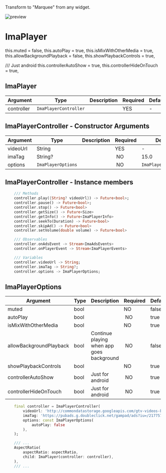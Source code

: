 <!--
This README describes the package. If you publish this package to pub.dev,
this README's contents appear on the landing page for your package.

For information about how to write a good package README, see the guide for
[writing package pages](https://dart.dev/guides/libraries/writing-package-pages).

For general information about developing packages, see the Dart guide for
[creating packages](https://dart.dev/guides/libraries/create-library-packages)
and the Flutter guide for
[developing packages and plugins](https://flutter.dev/developing-packages).
-->

Transform to "Marquee" from any widget.


<img src="https://raw.githubusercontent.com/GeceGibi/marqueer/main/preview.gif" alt="preview">


# ImaPlayer


this.muted = false,
this.autoPlay = true,
this.isMixWithOtherMedia = true,
this.allowBackgroundPlayback = false,
this.showPlaybackControls = true,

/// Just android
this.controllerAutoShow = true,
this.controllerHideOnTouch = true,


## ImaPlayer
| Argument                        | Type                                              | Description      | Required | Default               |
| ------------------------------- |-------------------------------------------------  | ---------------- | -------- | --------------------- |
| controller                      | `ImaPlayerController`                             |                  | YES      | -                     |


## ImaPlayerController - Constructor Arguments
| Argument                        | Type                                              | Description      | Required | Default               |
| ------------------------------- |-------------------------------------------------  | ---------------- | -------- | --------------------- |
| videoUrl                        | String                                            |                  | YES      | -                     |
| imaTag                          | String?                                           |                  | NO       | 15.0                  |
| options                         | `ImaPlayerOptions`                                |                  | NO       | `ImaPlayerOptions()`  |


## ImaPlayerController - Instance members
```dart
    /// Methods
    controller.play({String? videoUrl}) -> Future<bool>;
    controller.pause() -> Future<bool>;
    controller.stop() -> Future<bool>
    controller.getSize() -> Future<Size>
    controller.getInfo() -> Future<ImaPlayerInfo>
    controller.seekTo(Duration) -> Future<bool>
    controller.skipAd() -> Future<bool>
    controller.setVolume(double volume) -> Future<bool>

    /// Observables
    controller.onAdsEvent -> Stream<ImaAdsEvents>
    controller.onPlayerEvent -> Stream<ImaPlayerEvents>

    /// Variables
    controller.videoUrl -> String;
    controller.imaTag -> String?;
    controller.options -> ImaPlayerOptions;
```

## ImaPlayerOptions
| Argument                        | Type                                              | Description                               | Required | Default               |
| ------------------------------- |-------------------------------------------------  | ----------------------------------------- | -------- | --------------------- |
| muted                           | bool                                              |                                           | NO       | false                 |
| autoPlay                        | bool                                              |                                           | NO       | true                  |
| isMixWithOtherMedia             | bool                                              |                                           | NO       | true                  |
| allowBackgroundPlayback         | bool                                              | Continue playing when app goes background | NO       | false                 |
| showPlaybackControls            | bool                                              |                                           | NO       | true                  |
| controllerAutoShow              | bool                                              | Just for android                          | NO       | true                  |
| controllerHideOnTouch           | bool                                              | Just for android                          | NO       | true                  |


```dart
    final controller = ImaPlayerController(
        videoUrl: 'http://commondatastorage.googleapis.com/gtv-videos-bucket/sample/WeAreGoingOnBullrun.mp4',
        imaTag: 'https://pubads.g.doubleclick.net/gampad/ads?iu=/21775744923/external/single_ad_samples&sz=640x480&cust_params=sample_ct%3Dlinear&ciu_szs=300x250%2C728x90&gdfp_req=1&output=vast&unviewed_position_start=1&env=vp&impl=s&correlator=',
        options: const ImaPlayerOptions(
            autoPlay: false
        ),
    );

    /// ...
    AspectRatio(
        aspectRatio: aspectRatio,
        child: ImaPlayer(controller: controller),
    ),
    /// ...
  

```